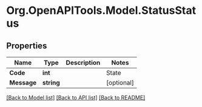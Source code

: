 # Org.OpenAPITools.Model.StatusStatus
## Properties

Name | Type | Description | Notes
------------ | ------------- | ------------- | -------------
**Code** | **int** | | State   | Code   |  Description  |   | - - | - - | - - |   | Success | 0 | Operation completed successfully |   | Fail | 1 | Operation failed, message field contains a description |   |  Server error | 2 | Some internal server error occurred  |   | 
**Message** | **string** |  | [optional] 

[[Back to Model list]](../README.md#documentation-for-models) [[Back to API list]](../README.md#documentation-for-api-endpoints) [[Back to README]](../README.md)

